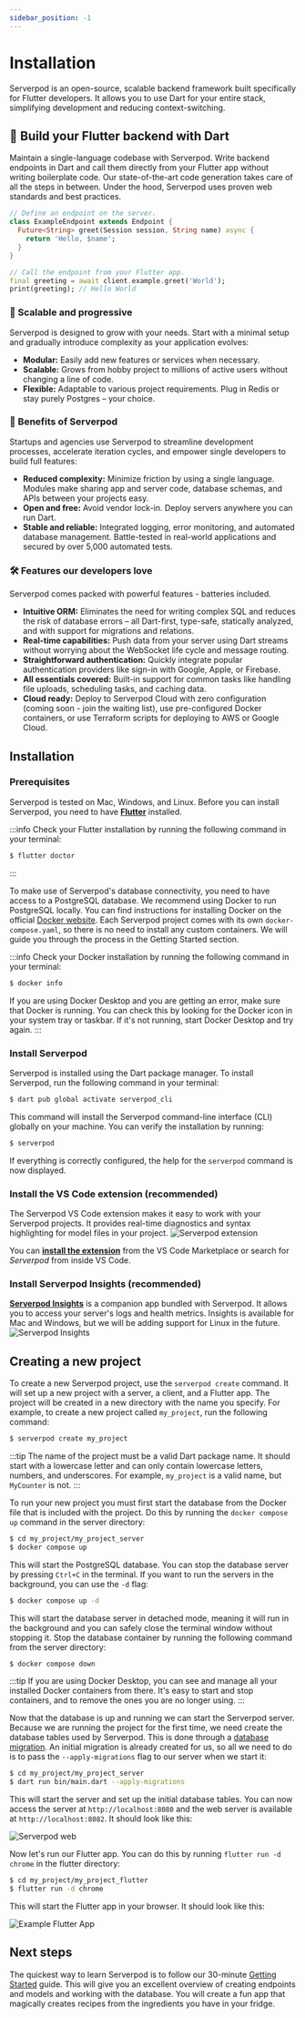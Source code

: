 ```yaml
---
sidebar_position: -1
---
```


# Installation

Serverpod is an open-source, scalable backend framework built specifically for Flutter developers. It allows you to use Dart for your entire stack, simplifying development and reducing context-switching.

## 🚀 Build your Flutter backend with Dart

Maintain a single-language codebase with Serverpod. Write backend endpoints in Dart and call them directly from your Flutter app without writing boilerplate code. Our state-of-the-art code generation takes care of all the steps in between. Under the hood, Serverpod uses proven web standards and best practices.

```dart
// Define an endpoint on the server.
class ExampleEndpoint extends Endpoint {
  Future<String> greet(Session session, String name) async {
    return 'Hello, $name';
  }
}
```

```dart
// Call the endpoint from your Flutter app.
final greeting = await client.example.greet('World');
print(greeting); // Hello World
```

### 🌱 Scalable and progressive

Serverpod is designed to grow with your needs. Start with a minimal setup and gradually introduce complexity as your application evolves:

- **Modular:** Easily add new features or services when necessary.
- **Scalable:** Grows from hobby project to millions of active users without changing a line of code.
- **Flexible:** Adaptable to various project requirements. Plug in Redis or stay purely Postgres – your choice.

### 🌟 Benefits of Serverpod

Startups and agencies use Serverpod to streamline development processes, accelerate iteration cycles, and empower single developers to build full features:

- **Reduced complexity:** Minimize friction by using a single language. Modules make sharing app and server code, database schemas, and APIs between your projects easy.
- **Open and free:** Avoid vendor lock-in. Deploy servers anywhere you can run Dart.
- **Stable and reliable:** Integrated logging, error monitoring, and automated database management. Battle-tested in real-world applications and secured by over 5,000 automated tests.

### 🛠️ Features our developers love

Serverpod comes packed with powerful features - batteries included.

- **Intuitive ORM:** Eliminates the need for writing complex SQL and reduces the risk of database errors – all Dart-first, type-safe, statically analyzed, and with support for migrations and relations.
- **Real-time capabilities:** Push data from your server using Dart streams without worrying about the WebSocket life cycle and message routing.
- **Straightforward authentication:** Quickly integrate popular authentication providers like sign-in with Google, Apple, or Firebase.
- **All essentials covered:** Built-in support for common tasks like handling file uploads, scheduling tasks, and caching data.
- **Cloud ready:** Deploy to Serverpod Cloud with zero configuration (coming soon - join the waiting list), use pre-configured Docker containers, or use Terraform scripts for deploying to AWS or Google Cloud.

## Installation

### Prerequisites

Serverpod is tested on Mac, Windows, and Linux. Before you can install Serverpod, you need to have **[Flutter](https://flutter.dev/docs/get-started/install)** installed.

:::info
Check your Flutter installation by running the following command in your terminal:

```bash
$ flutter doctor
```

:::

To make use of Serverpod's database connectivity, you need to have access to a PostgreSQL database. We recommend using Docker to run PostgreSQL locally. You can find instructions for installing Docker on the official [Docker website](https://docs.docker.com/get-docker/). Each Serverpod project comes with its own `docker-compose.yaml`, so there is no need to install any custom containers. We will guide you through the process in the Getting Started section.

:::info
Check your Docker installation by running the following command in your terminal:

```bash
$ docker info
```

If you are using Docker Desktop and you are getting an error, make sure that Docker is running. You can check this by looking for the Docker icon in your system tray or taskbar. If it's not running, start Docker Desktop and try again.
:::

### Install Serverpod

Serverpod is installed using the Dart package manager. To install Serverpod, run the following command in your terminal:

```bash
$ dart pub global activate serverpod_cli
```

This command will install the Serverpod command-line interface (CLI) globally on your machine. You can verify the installation by running:

```bash
$ serverpod
```

If everything is correctly configured, the help for the `serverpod` command is now displayed.

### Install the VS Code extension (recommended)

The Serverpod VS Code extension makes it easy to work with your Serverpod projects. It provides real-time diagnostics and syntax highlighting for model files in your project.
![Serverpod extension](/img/syntax-highlighting.png)

You can **[install the extension](https://marketplace.visualstudio.com/items?itemName=serverpod.serverpod)** from the VS Code Marketplace or search for _Serverpod_ from inside VS Code.

### Install Serverpod Insights (recommended)

**[Serverpod Insights](../tools/insights)** is a companion app bundled with Serverpod. It allows you to access your server's logs and health metrics. Insights is available for Mac and Windows, but we will be adding support for Linux in the future.
![Serverpod Insights](https://serverpod.dev/assets/img/serverpod-screenshot.webp)

## Creating a new project

To create a new Serverpod project, use the `serverpod create` command. It will set up a new project with a server, a client, and a Flutter app.
The project will be created in a new directory with the name you specify. For example, to create a new project called `my_project`, run the following command:

```bash
$ serverpod create my_project
```

:::tip
The name of the project must be a valid Dart package name. It should start with a lowercase letter and can only contain lowercase letters, numbers, and underscores. For example, `my_project` is a valid name, but `MyCounter` is not.
:::

To run your new project you must first start the database from the Docker file that is included with the project. Do this by running the `docker compose up` command in the server directory:

```bash
$ cd my_project/my_project_server
$ docker compose up
```

This will start the PostgreSQL database. You can stop the database server by pressing `Ctrl+C` in the terminal. If you want to run the servers in the background, you can use the `-d` flag:

```bash
$ docker compose up -d
```

This will start the database server in detached mode, meaning it will run in the background and you can safely close the terminal window without stopping it. Stop the database container by running the following command from the server directory:

```bash
$ docker compose down
```

:::tip
If you are using Docker Desktop, you can see and manage all your installed Docker containers from there. It's easy to start and stop containers, and to remove the ones you are no longer using.
:::

Now that the database is up and running we can start the Serverpod server. Because we are running the project for the first time, we need create the database tables used by Serverpod. This is done through a [database migration](./concepts/database/migrations). An initial migration is already created for us, so all we need to do is to pass the `--apply-migrations` flag to our server when we start it:

```bash
$ cd my_project/my_project_server
$ dart run bin/main.dart --apply-migrations
```

This will start the server and set up the initial database tables. You can now access the server at `http://localhost:8080` and the web server is available at `http://localhost:8082`. It should look like this:

![Serverpod web](/img/getting-started/serverpod-web.png)

Now let's run our Flutter app. You can do this by running `flutter run -d chrome` in the flutter directory:

```bash
$ cd my_project/my_project_flutter
$ flutter run -d chrome
```

This will start the Flutter app in your browser. It should look like this:

![Example Flutter App](/img/getting-started/flutter-example-web.png)

## Next steps

The quickest way to learn Serverpod is to follow our 30-minute [Getting Started](./get-started/creating-endpoints) guide. This will give you an excellent overview of creating endpoints and models and working with the database. You will create a fun app that magically creates recipes from the ingredients you have in your fridge.
